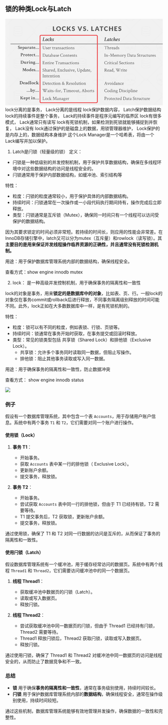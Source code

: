 ## 锁的种类Lock与Latch

![](../../项目/cmu15445/课程/图片/16_twophaselocking_1.png)
lock分离的是事务， Lack分离的是线程
lock保护数据内容， Latch保护数据结构
lock的持续事件是整个事务， Lack的持续事件是程序元编写的临界区
lock有很多模式， Lack通常只有读写
lock有死锁机制，如果检测到死锁就能够捕捉到并恢复， Lack没有
lock通过保护的是磁盘上的数据，用锁管理器维护， Lock保护的是内存上的，数据结构本身维护
这个Lock Manager是一个哈希表，将由一个 Lack编写并加以保护。

1. Latch是闩锁（轻量级的锁）
定义：
  + 闩锁是一种低级别的并发控制机制，用于保护共享数据结构，确保在多线程环境中对这些数据结构的访问是线程安全的。
  + 闩锁通常用于保护内部数据结构，如缓冲池、索引结构等

特性：
  + 粒度：闩锁的粒度通常较小，用于保护具体的内部数据结构。
  + 持续时间：闩锁通常在一次操作或一小段代码执行期间持有，操作完成后立即释放。
  + 类型：闩锁通常是互斥锁（Mutex），确保同一时间只有一个线程可以访问受保护的数据结构。

因为其要求锁定的时间必须非常短。若持续的时间长，则应用的性能会非常差。在InnoDB存储引擎中，latch又可以分为mutex（互斥量）和rowlock（读写锁）。其**主要目的是用来保证并发线程操作临界资源的正确性，并且通常没有死锁检测机制。**

用途：用于保护数据库管理系统内部的数据结构，确保线程安全。

查看方式：show engine innodb mutex

2. lock：
是一种高级并发控制机制，用于确保事务的隔离性和一致性

lock的对象是事务，用来**锁定的是数据库中的对象**，比如表、页、行。一般lock的对象仅在事务commit或rollback后进行释放，不同事务隔离级别释放的时间可能不同。此外，lock正如在大多数数据库中一样，是有死锁机制的。

特性：
 + 粒度：锁可以有不同的粒度，例如表锁、行锁、页锁等。
 + 持续时间：锁通常在事务开始时获取，在事务提交或回滚时释放。
 + 类型：常见的锁类型包括 共享锁（Shared Lock）和排他锁（Exclusive Lock）。
   + 共享锁：允许多个事务同时读取同一数据，但阻止写操作。
   + 排他锁：阻止其他事务读取或写入同一数据。

用途：用于确保事务的隔离性和一致性，防止数据冲突

查看方式： show engine innodb status

![](../图片/锁.png)


### 例子

假设有一个数据库管理系统，其中包含一个表 `Accounts`，用于存储用户账户信息。系统中有两个事务 `T1` 和 `T2`，它们需要对同一个账户进行操作。

#### 使用锁（Lock）

1. **事务 T1**：
   - 开始事务。
   - 获取 `Accounts` 表中某一行的排他锁（ Exclusive Lock）。
   - 更新账户余额。
   - 提交事务，释放锁。

2. **事务 T2**：
   - 开始事务。
   - 尝试获取 `Accounts` 表中同一行的排他锁，但由于 T1 已经持有锁，T2 需要等待。
   - T1 提交事务后，T2 获取锁，更新账户余额。
   - 提交事务，释放锁。

通过使用锁，确保了 T1 和 T2 对同一行数据的访问是互斥的，从而保证了事务的隔离性和一致性。

#### 使用闩锁（Latch）

假设数据库管理系统有一个缓冲池，用于缓存经常访问的数据页。系统中有两个线程 `Thread1` 和 `Thread2`，它们需要访问缓冲池中的同一个数据页。

1. **线程 Thread1**：
   - 获取缓冲池中数据页的闩锁（Latch）。
   - 读取或写入数据页。
   - 释放闩锁。

2. **线程 Thread2**：
   - 尝试获取缓冲池中同一数据页的闩锁，但由于 Thread1 已经持有闩锁，Thread2 需要等待。
   - Thread1 释放闩锁后，Thread2 获取闩锁，读取或写入数据页。
   - 释放闩锁。

通过使用闩锁，确保了 Thread1 和 Thread2 对缓冲池中同一数据页的访问是线程安全的，从而防止了数据竞争和不一致。

### 总结

- **锁** 用于确保**事务的隔离性和一致性**，通常在事务级别使用，持续时间较长。
- **闩锁** 用于保护数据库管理系统内部的**数据结构**，确保线程安全，通常在操作级别使用，持续时间较短。

通过这些机制，数据库管理系统能够有效地管理并发操作，确保数据的一致性和完整性。


